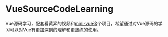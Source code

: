 # VueSourceCodeLearning
Vue源码学习，配套看黄弈的视频和[mini-vue](https://github.com/woai3c/mini-vue/tree/v0.1)这个项目，希望通过对Vue源码的学习可以对Vue有更加深刻的理解和更熟练的使用。
